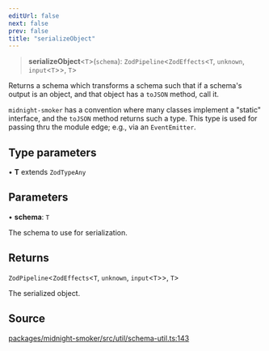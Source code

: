 ```yaml
---
editUrl: false
next: false
prev: false
title: "serializeObject"
---
```


> **serializeObject**\<`T`\>(`schema`): `ZodPipeline`\<`ZodEffects`\<`T`, `unknown`, `input`\<`T`\>\>, `T`\>

Returns a schema which transforms a schema such that if a schema's output is
an object, and that object has a `toJSON` method, call it.

`midnight-smoker` has a convention where many classes implement a "static"
interface, and the `toJSON` method returns such a type. This type is used for
passing thru the module edge; e.g., via an `EventEmitter`.

## Type parameters

• **T** extends `ZodTypeAny`

## Parameters

• **schema**: `T`

The schema to use for serialization.

## Returns

`ZodPipeline`\<`ZodEffects`\<`T`, `unknown`, `input`\<`T`\>\>, `T`\>

The serialized object.

## Source

[packages/midnight-smoker/src/util/schema-util.ts:143](https://github.com/boneskull/midnight-smoker/blob/417858b/packages/midnight-smoker/src/util/schema-util.ts#L143)
